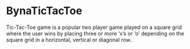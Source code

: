 # BynaTicTacToe

Tic-Tac-Toe game is a popular two player game played on a square grid where the user wins by placing three or more ‘x’s or ‘o’ depending on the square grid in a horizontal, vertical or diagonal row..
